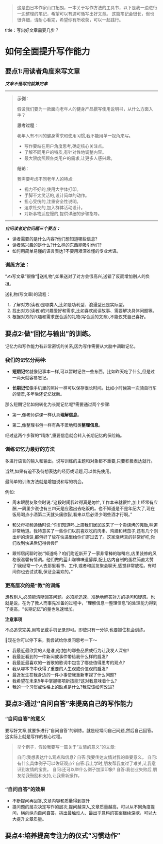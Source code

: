 > 这是由日本作家山口拓朗，一本关于写作方法的工具书，以下是我一边进行一边整理的笔记，希望可以有迹可循写出好文章。
>这篇笔记会很长，但也很详细，请耐心看完，希望你有所收获，可以一起践行。

title：写出好文章需要几步？

# 如何全面提升写作能力

## 要点1:用读者角度来写文章

***文章不是写完就算完事***

---

> **示例**：
>
> 假设我们要为一款面向老年人的健身产品撰写使用说明书，从什么方面入手？
>
> **思考过程**：
>
> 老年人有不同的健身需求和使用习惯,我不能用单一视角来写。
>
> - 写作要站在用户角度思考,确定核心关注点。
> - 了解不同用户的特质,有针对性地调整内容。
> - 最大限度照顾各类用户的需求,让更多人感兴趣。
>
> **结论**：
>
> 我需要考虑不同老年人的特点:
>
> - 视力不好的,使用大字体打印。
> - 手脚不太灵活的,设计简单的动作。
> - 担心受伤的,注重安全性说明。
> - 追求社交的,加入群体活动设计。
> - 对新事物适应慢的,提供详细的步骤指导。

---

***自问读者定位问题三个要点：***

- 读者需要的是什么内容?他们想知道哪些信息?
- 读者感兴趣的是什么?什么样的东西能吸引他们?
- 如何用简单易懂的语言表达?不要用艰深难懂的专业术语。

### 训练方法：

“✍️写文章”很像“🎁送礼物”,如果送对了对方会很高兴,送错了反而增加别人的负担。

送礼物(写文章)的流程：
1. 了解对方(读者)是哪类人,比如是功利型、浪漫型还是实际型。
2. 找出对方(读者)的兴趣爱好和需求,比如喜欢阅读故事、需要解决具体问题等。
3. 根据对方的兴趣和需求送合适的礼物(写合适的文章),不能仅凭自己喜好。

## 要点2:做“回忆与输出”的训练。

记忆力和写作能力有非常密切的关系,因为写作需要从大脑中调取记忆。

### 我们的记忆分两种:

- **短期记忆**就像记事本一样,可以暂时记住一些东西。比如昨天吃了什么,但是过一两天就容易忘记。

- **长期记忆**像手机里的照片一样可以保存很长时间。比如小时候第一次骑自行车的情景,多年后还记忆犹新。

那么短期记忆如何转化为长期记忆呢?需要通过两个步骤:

- 第一,像老师讲课一样认真**理解信息**。

- 第二,像整理书包一样有条不紊地归类**整理信息**。

经过这两个步骤的“精炼”,重要信息就会转入长期记忆的保险箱。

### 训练记忆力最好的方法

多进行语言的输入和输出。说写训练的主题和对象都不重要,只要积极表达就行。

当然,如果有迫不及待想表达的经历或话题,可以优先使用。

最简单的训练方法就是增加说和写的机会。

例如:

- 周末跟朋友聚会时说:“这段时间我过得真是匆忙,工作本来就很忙,加上经常有应酬,一周里少说也有三四天是应邀出去吃饭的。也不知道是不是年纪大了,现在饭局喝点小酒第二天就头痛欲裂,看来以后必须少喝些酒才行啊。”

- 和父母视频通话时说:“你们知道吗,上周我们居民区来了一个卖烧烤的摊贩,味道非常地道。我特意买了一些你们以前喜欢吃的肉串、鸡翅和烤茄子,还有几个刚出炉的烧饼,都包好了放在快递里给你们寄过去了。这家烧烤真的非常好吃,你们收到快递后记得尝尝!”

- 跟邻居闲聊时说:“知道吗？咱们附近新开了一家非常棒的咖啡店,店里装修的风格很温馨有情调。他们做的蓝山咖啡味道醇厚,配上店内自制的蛋糕简直太赞了!我经常一个人去那里看书、工作,或者和朋友聚会聊天,感觉非常放松。有时间你也去试试看,保证会喜欢的。”

### 更高层次的是“教”的训练

想教别人,必须能清晰回答问题。必须能迅速、准确地解答对方的提问和疑惑。也就是说，在为了教人而事先准备的过程中，“理解信息一整理信息”的处理能力得到了提高，“长期记忆”的量也急速增加。

**注意事项**

不必追求完美,用笔记或手机记录即可。即使只有一分钟,也要抓住机会训练。

🤚现在你可以停下来，我尝试给你发问思考一下～

- 我最近最欣赏的人是谁,他(她)的哪些品质或行为让我发人深省?
- 我最近看到的一件新闻或事件带给我什么样的启发?
- 我最近最喜欢的一首歌的歌词中包含了哪些值得思考的观点?
- 我从哪本书中获得了重要的人生观或价值观的启发?
- 最近发生在我身边的一件小事使我重新审视了什么问题?
- 我希望在未来5年中掌握哪项新技能?这对我意味着什么?
- 我的一个习惯或性格上的缺点是什么?我应该如何改进?

## 要点3:通过“自问自答”来提高自己的写作能力

### “自问自答”的意义

要写好文章,就要多进行“自问自答”的训练。就是经常问自己问题,然后自己回答。这实际上就是写作的核心过程。

> 举个例子，假设我要写一篇关于“友情的意义”的文章:
>
> 自问:我想表达什么观点和信息?
> 自答:我要传达友情对我的重要意义。
> 自问:有什么具体例子可以佐证观点?
> 自答:我上学时,朋友帮我度过了难关,让我意识到友情的宝贵。
> 自问:还可以举什么例子加深印象?
> 自答:我创业失败后,朋友给我鼓励和支持,让我重新振作。

### “自问自答”的效果
- 不断提问再回答,文章内容和质量得到提升
- 提问题的层次决定写作的层次,提问越深入,文章质量越高，可以从不同角度提问，横向纵向自问自答，挑出最触动人、最出乎意料的答案继续深挖，可以大大提升文章质量。

## 要点4:培养提高专注力的仪式“习惯动作”




